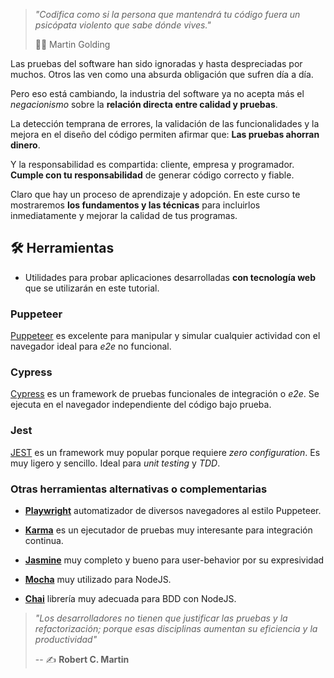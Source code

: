 ---
---

> _"Codifica como si la persona que mantendrá tu código fuera un psicópata violento que sabe dónde vives."_
>
> ✍🏼 Martin Golding

Las pruebas del software han sido ignoradas y hasta despreciadas por muchos. Otros las ven como una absurda obligación que sufren día a día.

Pero eso está cambiando, la industria del software ya no acepta más el _negacionismo_ sobre la **relación directa entre calidad y pruebas**.

La detección temprana de errores, la validación de las funcionalidades y la mejora en el diseño del código permiten afirmar que: **Las pruebas ahorran dinero**.

Y la responsabilidad es compartida: cliente, empresa y programador. **Cumple con tu responsabilidad** de generar código correcto y fiable.

Claro que hay un proceso de aprendizaje y adopción. En este curso te mostraremos **los fundamentos y las técnicas** para incluirlos inmediatamente y mejorar la calidad de tus programas.

## 🛠 Herramientas

- Utilidades para probar aplicaciones desarrolladas **con tecnología web** que se utilizarán en este tutorial.

### Puppeteer

[Puppeteer](https://pptr.dev/) es excelente para manipular y simular cualquier actividad con el navegador ideal para _e2e_ no funcional.

### Cypress

[Cypress](https://www.cypress.io/) es un framework de pruebas funcionales de integración o _e2e_. Se ejecuta en el navegador independiente del código bajo prueba.

### Jest

[JEST](https://jestjs.io/) es un framework muy popular porque requiere _zero configuration_. Es muy ligero y sencillo. Ideal para _unit testing_ y _TDD_.

### Otras herramientas alternativas o complementarias

- **[Playwright](https://github.com/microsoft/playwright)** automatizador de diversos navegadores al estilo Puppeteer.

- **[Karma](https://karma-runner.github.io/latest/index.html)** es un ejecutador de pruebas muy interesante para integración continua.

- **[Jasmine](https://jasmine.github.io/)** muy completo y bueno para user-behavior por su expresividad

- **[Mocha](https://mochajs.org/)** muy utilizado para NodeJS.

- **[Chai](https://www.chaijs.com/)** librería muy adecuada para BDD con NodeJS.

> _"Los desarrolladores no tienen que justificar las pruebas y la refactorización; porque esas disciplinas aumentan su eficiencia y la productividad"_
>
> -- ✍️ **Robert C. Martin**
